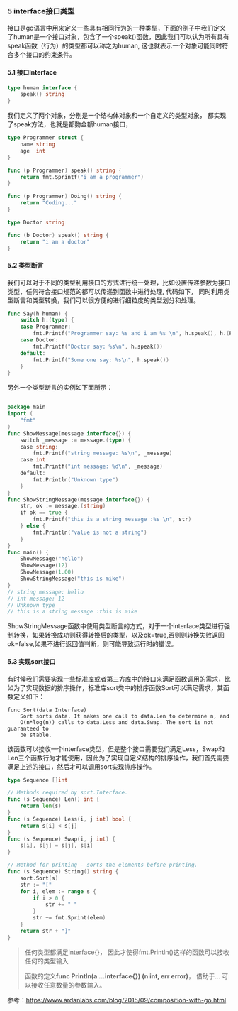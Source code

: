 ### 5 interface接口类型

接口是go语言中用来定义一些具有相同行为的一种类型，下面的例子中我们定义了human是一个接口对象，包含了一个speak()函数，因此我们可以认为所有具有speak函数（行为）的类型都可以称之为human, 这也就表示一个对象可能同时符合多个接口的约束条件。

#### 5.1 接口Interface



```go
type human interface {
	speak() string
}
```

我们定义了两个对象，分别是一个结构体对象和一个自定义的类型对象， 都实现了speak方法，也就是都覅金额human接口，

```go
type Programmer struct {
	name string
	age  int
}

func (p Programmer) speak() string {
	return fmt.Sprintf("i am a programmer")
}

func (p Programmer) Doing() string {
	return "Coding..."
}

type Doctor string

func (b Doctor) speak() string {
	return "i am a doctor"
}
```


#### 5.2 类型断言

我们可以对于不同的类型利用接口的方式进行统一处理，比如设置传递参数为接口类型，任何符合接口规范的都可以传递到函数中进行处理, 代码如下， 同时利用类型断言和类型转换，我们可以很方便的进行细粒度的类型划分和处理。

```go
func Say(h human) {
	switch h.(type) {
	case Programmer:
		fmt.Printf("Programmer say: %s and i am %s \n", h.speak(), h.(Programmer).Doing())
	case Doctor:
		fmt.Printf("Doctor say: %s\n", h.speak())
	default:
		fmt.Printf("Some one say: %s\n", h.speak())
	}
}
```

另外一个类型断言的实例如下面所示：

```go

package main
import (
    "fmt"
)
func ShowMessage(message interface{}) {
    switch _message := message.(type) {
    case string:
        fmt.Printf("string message: %s\n", _message)
    case int:
        fmt.Printf("int message: %d\n", _message)
    default:
        fmt.Println("Unknown type")
    }
}
func ShowStringMessage(message interface{}) {
    str, ok := message.(string)
    if ok == true {
        fmt.Printf("this is a string message :%s \n", str)
    } else {
        fmt.Println("value is not a string")
    }
}
func main() {
    ShowMessage("hello")
    ShowMessage(12)
    ShowMessage(1.00)
    ShowStringMessage("this is mike")
}
// string message: hello
// int message: 12
// Unknown type
// this is a string message :this is mike

```
ShowStringMessage函数中使用类型断言的方式，对于一个interface类型进行强制转换，如果转换成功则获得转换后的类型，以及ok=true,否则则转换失败返回ok=false,如果不进行返回值判断，则可能导致运行时的错误。

#### 5.3 实现sort接口

有时候我们需要实现一些标准库或者第三方库中的接口来满足函数调用的需求，比如为了实现数据的排序操作，标准库sort类中的排序函数Sort可以满足需求，其函数定义如下：

```
func Sort(data Interface)
    Sort sorts data. It makes one call to data.Len to determine n, and
    O(n*log(n)) calls to data.Less and data.Swap. The sort is not guaranteed to
    be stable.

```

该函数可以接收一个interface类型，但是整个接口需要我们满足Less，Swap和Len三个函数行为才能使用，因此为了实现自定义结构的排序操作，我们首先需要满足上述的接口，然后才可以调用sort实现排序操作。

```go
type Sequence []int

// Methods required by sort.Interface.
func (s Sequence) Len() int {
    return len(s)
}
func (s Sequence) Less(i, j int) bool {
    return s[i] < s[j]
}
func (s Sequence) Swap(i, j int) {
    s[i], s[j] = s[j], s[i]
}

// Method for printing - sorts the elements before printing.
func (s Sequence) String() string {
    sort.Sort(s)
    str := "["
    for i, elem := range s {
        if i > 0 {
            str += " "
        }
        str += fmt.Sprint(elem)
    }
    return str + "]"
}
```

> 任何类型都满足interface{}， 因此才使得fmt.Println()这样的函数可以接收任何的类型输入
>
> 函数的定义**func Println(a ...interface{}) (n int, err error)**， 借助于... 可以接收任意数量的参数输入。

参考：https://www.ardanlabs.com/blog/2015/09/composition-with-go.html
